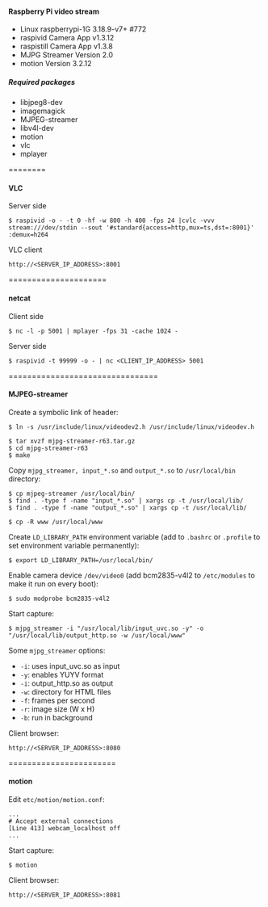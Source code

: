 #### Raspberry Pi video stream

* Linux raspberrypi-1G 3.18.9-v7+ #772
* raspivid Camera App v1.3.12
* raspistill Camera App v1.3.8
* MJPG Streamer Version 2.0
* motion Version 3.2.12

##### Required packages

* libjpeg8-dev
* imagemagick
* MJPEG-streamer
* libv4l-dev
* motion
* vlc
* mplayer

========
#### VLC
Server side
~~~
$ raspivid -o - -t 0 -hf -w 800 -h 400 -fps 24 |cvlc -vvv stream:///dev/stdin --sout '#standard{access=http,mux=ts,dst=:8001}' :demux=h264
~~~
VLC client
~~~
http://<SERVER_IP_ADDRESS>:8001
~~~
=====================
#### netcat
Client side
~~~
$ nc -l -p 5001 | mplayer -fps 31 -cache 1024 -
~~~
Server side
~~~
$ raspivid -t 99999 -o - | nc <CLIENT_IP_ADDRESS> 5001
~~~
================================
#### MJPEG-streamer
Create a symbolic link of header:
~~~
$ ln -s /usr/include/linux/videodev2.h /usr/include/linux/videodev.h
~~~
~~~
$ tar xvzf mjpg-streamer-r63.tar.gz
$ cd mjpg-streamer-r63
$ make
~~~
Copy ``mjpg_streamer, input_*.so`` and ``output_*.so`` to ``/usr/local/bin`` directory:
~~~
$ cp mjpeg-streamer /usr/local/bin/
$ find . -type f -name "input_*.so" | xargs cp -t /usr/local/lib/
$ find . -type f -name "output_*.so" | xargs cp -t /usr/local/lib/
~~~
~~~
$ cp -R www /usr/local/www
~~~
Create ``LD_LIBRARY_PATH`` environment variable (add to ``.bashrc`` or ``.profile`` to set environment variable permanently):
~~~
$ export LD_LIBRARY_PATH=/usr/local/bin/
~~~
Enable camera device ``/dev/video0`` (add bcm2835-v4l2 to ``/etc/modules`` to make it run on every boot):
~~~
$ sudo modprobe bcm2835-v4l2
~~~
Start capture:
~~~
$ mjpg_streamer -i "/usr/local/lib/input_uvc.so -y" -o "/usr/local/lib/output_http.so -w /usr/local/www"
~~~

Some ``mjpg_streamer`` options:
* ``-i``: uses input_uvc.so as input
* ``-y``: enables YUYV format
* ``-i``: output_http.so as output
* ``-w``: directory for HTML files
* ``-f``: frames per second
* ``-r``: image size (W x H)
* ``-b``: run in background

Client browser:
~~~
http://<SERVER_IP_ADDRESS>:8080
~~~

=======================
#### motion
Edit ``etc/motion/motion.conf``:
~~~
...
# Accept external connections
[Line 413] webcam_localhost off
...
~~~
Start capture:
~~~
$ motion
~~~
Client browser:
~~~
http://<SERVER_IP_ADDRESS>:8081
~~~
